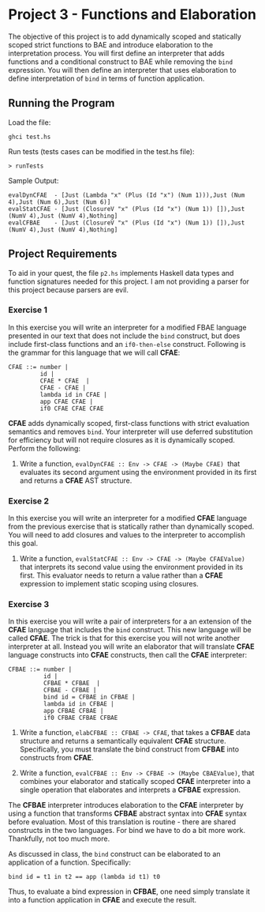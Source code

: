 # Project 3 - Functions and Elaboration
The objective of this project is to add dynamically scoped and statically scoped strict functions to BAE and introduce elaboration to the interpretation process. You will first define an interpreter that adds functions and a conditional construct to BAE while removing the `bind` expression. You will then define an interpreter that uses elaboration to define interpretation of `bind` in terms of function application.


## Running the Program

Load the file:
```
ghci test.hs
```

Run tests (tests cases can be modified in the test.hs file):
```
> runTests
```

Sample Output:
```
evalDynCFAE  - [Just (Lambda "x" (Plus (Id "x") (Num 1))),Just (Num 4),Just (Num 6),Just (Num 6)]
evalStatCFAE - [Just (ClosureV "x" (Plus (Id "x") (Num 1)) []),Just (NumV 4),Just (NumV 4),Nothing]
evalCFBAE    - [Just (ClosureV "x" (Plus (Id "x") (Num 1)) []),Just (NumV 4),Just (NumV 4),Nothing]
```

## Project Requirements

To aid in your quest, the file `p2.hs` implements Haskell data types and function signatures needed for this project. I am not providing a parser for this project because parsers are evil.

### Exercise 1
In this exercise you will write an interpreter for a modified FBAE language presented in our text that does not include the `bind` construct, but does include first-class functions and an `if0-then-else` construct. Following is the grammar for this language that we will call **CFAE**:

```
CFAE ::= number |
         id |
         CFAE * CFAE  |
         CFAE - CFAE |
         lambda id in CFAE |
         app CFAE CFAE |
         if0 CFAE CFAE CFAE
```

**CFAE** adds dynamically scoped, first-class functions with strict evaluation semantics and removes `bind`. Your interpreter will use deferred substitution for efficiency but will not require closures as it is dynamically scoped. Perform the following:

1. Write a function, `evalDynCFAE :: Env -> CFAE -> (Maybe CFAE) `that evaluates its second argument using the environment provided in its first and returns a **CFAE** AST structure.

### Exercise 2
In this exercise you will write an interpreter for a modified **CFAE** language from the previous exercise that is statically rather than dynamically scoped. You will need to add closures and values to the interpreter to accomplish this goal.

1. Write a function, `evalStatCFAE :: Env -> CFAE -> (Maybe CFAEValue)` that interprets its second value using the environment provided in its first. This evaluator needs to return a value rather than a **CFAE** expression to implement static scoping using closures.

### Exercise 3
In this exercise you will write a pair of interpreters for a an extension of the **CFAE** language that includes the `bind` construct. This new language will be called **CFAE**. The trick is that for this exercise you will not write another interpreter at all. Instead you will write an elaborator that will translate **CFAE** language constructs into **CFAE** constructs, then call the **CFAE** interpreter:

```
CFBAE ::= number |
          id |
          CFBAE * CFBAE  |
          CFBAE - CFBAE |
          bind id = CFBAE in CFBAE |
          lambda id in CFBAE |
          app CFBAE CFBAE |
          if0 CFBAE CFBAE CFBAE
```

1. Write a function, `elabCFBAE :: CFBAE -> CFAE`, that takes a **CFBAE** data structure and returns a semantically equivalent **CFAE** structure. Specifically, you must translate the bind construct from **CFBAE** into constructs from **CFAE**.

2. Write a function, `evalCFBAE :: Env -> CFBAE -> (Maybe CBAEValue)`, that combines your elaborator and statically scoped **CFAE** interpreter into a single operation that elaborates and interprets a **CFBAE** expression.

The **CFBAE** interpreter introduces elaboration to the **CFAE** interpreter by using a function that transforms **CFBAE** abstract syntax into **CFAE** syntax before evaluation. Most of this translation is routine - there are shared constructs in the two languages. For bind we have to do a bit more work. Thankfully, not too much more.

As discussed in class, the `bind` construct can be elaborated to an application of a function. Specifically:

```
bind id = t1 in t2 == app (lambda id t1) t0
```

Thus, to evaluate a bind expression in **CFBAE**, one need simply translate it into a function application in **CFAE** and execute the result.
